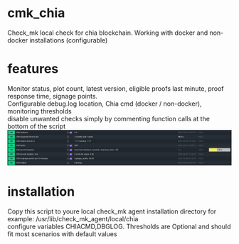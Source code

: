 # cmk_chia
Check_mk local check for chia blockchain. Working with docker and non-docker installations (configurable)
# features
Monitor status, plot count, latest version, eligible proofs last minute, proof response time, signage points. \
Configurable debug.log location, Chia cmd (docker / non-docker), monitoring thresholds \
disable unwanted checks simply by commenting function calls at the bottom of the script
![screenshot](.screenshots/chia.PNG)
# installation
Copy this script to youre local check_mk agent installation directory for example: /usr/lib/check_mk_agent/local/chia \
configure variables CHIACMD,DBGLOG. Thresholds are Optional and should fit most scenarios with default values
